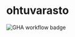 # ohtuvarasto
![GHA workflow badge](https://github.com/BorisBanchev/ohtuvarasto/workflows/CI/badge.svg)
